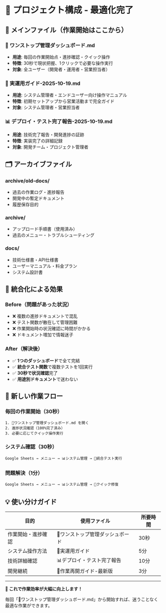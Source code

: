 # 📁 プロジェクト構成 - 最適化完了

## 🎯 **メインファイル（作業開始はここから）**

### **🚀 ワンストップ管理ダッシュボード.md**
- **用途**: 毎回の作業開始点・進捗確認・クイック操作
- **特徴**: 30秒で現状把握、1クリックで必要な操作実行
- **対象**: 全ユーザー（開発者・運用者・営業担当者）

### **🔧 実運用ガイド-2025-10-19.md**
- **用途**: システム管理者・エンドユーザー向け操作マニュアル
- **特徴**: 初期セットアップから営業活動まで完全ガイド
- **対象**: システム管理者・営業担当者

### **📊 デプロイ・テスト完了報告-2025-10-19.md**
- **用途**: 技術完了報告・開発進捗の証跡
- **特徴**: 実装完了の詳細記録
- **対象**: 開発チーム・プロジェクト管理者

## 🗂️ **アーカイブファイル**

### **archive/old-docs/**
- 過去の作業ログ・進捗報告
- 開発中の暫定ドキュメント
- 履歴保存目的

### **archive/**
- アップロード手順書（使用済み）
- 過去のメニュー・トラブルシューティング

### **docs/**
- 技術仕様書・API仕様書
- ユーザーマニュアル・料金プラン
- システム設計書

## 🎯 **統合化による効果**

### **Before（問題があった状況）**
- ❌ 複数の進捗ドキュメントで混乱
- ❌ テスト関数が散在して管理困難
- ❌ 作業開始時の状況確認に時間がかかる
- ❌ ドキュメント増加で情報迷子

### **After（解決後）**
- ✅ **1つのダッシュボード**で全て完結
- ✅ **統合テスト関数**で複数テストを1回実行
- ✅ **30秒で状況確認**完了
- ✅ **用途別ドキュメント**で迷わない

## 🚀 **新しい作業フロー**

### **毎回の作業開始（30秒）**
```
1. 🎯ワンストップ管理ダッシュボード.md を開く
2. 進捗状況確認（100%完了済み）
3. 必要に応じてクイック操作実行
```

### **システム確認（30秒）**
```
Google Sheets → メニュー → 📊システム管理 → 🎯統合テスト実行
```

### **問題解決（1分）**
```
Google Sheets → メニュー → 📊システム管理 → 🔧クイック修復
```

## 💡 **使い分けガイド**

| 目的 | 使用ファイル | 所要時間 |
|------|-------------|----------|
| 作業開始・進捗確認 | 🎯ワンストップ管理ダッシュボード | 30秒 |
| システム操作方法 | 🔧実運用ガイド | 5分 |
| 技術詳細確認 | 📊デプロイ・テスト完了報告 | 10分 |
| 開発継続 | 📖作業再開ガイド-最新版 | 3分 |

---

**🎉 これで作業効率が大幅に向上します！**

毎回「🎯ワンストップ管理ダッシュボード.md」から開始すれば、迷うことなく最適な作業ができます。